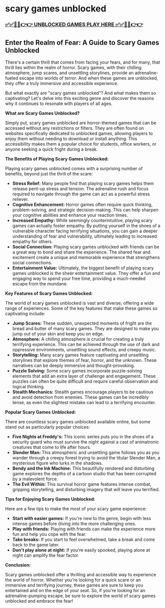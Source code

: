# scary games unblocked

### [✅✅🔴🔴👉👉 UNBLOCKED GAMES PLAY HERE ✅✅🔴🔴👉👉](https://topstoryindia.com)

## Enter the Realm of Fear: A Guide to Scary Games Unblocked

There's a certain thrill that comes from facing your fears, and for many, that thrill lies within the realm of horror. Scary games, with their chilling atmosphere, jump scares, and unsettling storylines, provide an adrenaline-fueled escape into worlds of terror. And when these games are unblocked, they offer a truly immersive and accessible experience. 

But what exactly are "scary games unblocked"? And what makes them so captivating? Let's delve into this exciting genre and discover the reasons why it continues to resonate with players of all ages.

**What are Scary Games Unblocked?**

Simply put, scary games unblocked are horror-themed games that can be accessed without any restrictions or filters. They are often found on websites specifically dedicated to unblocked games, allowing players to enjoy them without needing to download or install anything. This accessibility makes them a popular choice for students, office workers, or anyone seeking a quick fright during a break. 

**The Benefits of Playing Scary Games Unblocked:**

Playing scary games unblocked comes with a surprising number of benefits, beyond just the thrill of the scare:

* **Stress Relief:**  Many people find that playing scary games helps them release pent-up stress and tension. The adrenaline rush and focus required to navigate through the game can act as a powerful stress reliever. 
* **Cognitive Enhancement:**  Horror games often require quick thinking, problem-solving, and strategic decision-making. This can help sharpen your cognitive abilities and enhance your reaction times.
* **Increased Empathy:**  While seemingly counterintuitive, playing scary games can actually foster empathy. By putting yourself in the shoes of a vulnerable character facing terrifying situations, you can gain a deeper understanding of fear and vulnerability, ultimately leading to increased empathy for others.
* **Social Connection:**  Playing scary games unblocked with friends can be a great way to bond and share the experience. The shared fear and excitement create a unique and memorable experience that strengthens social connections.
* **Entertainment Value:**  Ultimately, the biggest benefit of playing scary games unblocked is the sheer entertainment value. They offer a fun and engaging way to spend your free time, providing a much-needed escape from the mundane.

**Key Features of Scary Games Unblocked:**

The world of scary games unblocked is vast and diverse, offering a wide range of experiences. Some of the key features that make these games so captivating include:

* **Jump Scares:**  These sudden, unexpected moments of fright are the bread and butter of many scary games. They are designed to make you jump out of your skin and keep you on edge.
* **Atmosphere:**  A chilling atmosphere is crucial for creating a truly terrifying experience. This can be achieved through the use of dark and oppressive environments, unsettling sound effects, and creepy music.
* **Storytelling:**  Many scary games feature captivating and unsettling storylines that explore themes of fear, horror, and the unknown. These narratives can be deeply immersive and thought-provoking.
* **Puzzle Solving:**  Some scary games incorporate puzzle-solving elements that add an extra layer of challenge and engagement. These puzzles can often be quite difficult and require careful observation and logical thinking.
* **Stealth Mechanics:**  Stealth games encourage players to be cautious and avoid detection from enemies. These games can be incredibly tense, as even the slightest mistake can lead to a terrifying encounter.

**Popular Scary Games Unblocked:**

There are countless scary games unblocked available online, but some stand out as particularly popular choices:

* **Five Nights at Freddy's:** This iconic series puts you in the shoes of a security guard who must survive the night against a cast of animatronic creatures that come to life after hours.
* **Slender Man:**  This atmospheric and unsettling game follows you as you wander through a creepy forest trying to avoid the titular Slender Man, a mysterious figure who lurks in the shadows.
* **Bendy and the Ink Machine:** This beautifully rendered and disturbing game explores the depths of a cartoon studio that has been corrupted by a malevolent force.
* **The Evil Within:** This survival horror game features intense combat, gripping storytelling, and disturbing imagery that will leave you terrified.

**Tips for Enjoying Scary Games Unblocked:**

Here are a few tips to make the most of your scary game experience:

* **Start with easier games:** If you're new to the genre, begin with less intense games before diving into the more challenging ones.
* **Play with friends:** Playing with friends can make the experience more fun and help you cope with the fear.
* **Take breaks:**  If you start to feel overwhelmed, take a break and come back to the game later.
* **Don't play alone at night:** If you're easily spooked, playing alone at night can amplify the fear factor.

**Conclusion:**

Scary games unblocked offer a thrilling and accessible way to experience the world of horror. Whether you're looking for a quick scare or an immersive and terrifying journey, these games are sure to keep you entertained and on the edge of your seat. So, if you're looking for an adrenaline-pumping escape, be sure to explore the world of scary games unblocked and embrace the fear! 
